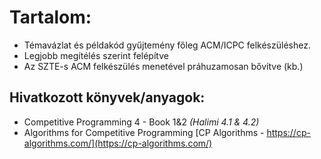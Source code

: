 # Tartalom:

- Témavázlat és példakód gyűjtemény főleg ACM/ICPC felkészüléshez.
- Legjobb megítélés szerint felépítve
- Az SZTE-s ACM felkészülés menetével práhuzamosan bővítve (kb.)

## Hivatkozott könyvek/anyagok:

- Competitive Programming 4 - Book 1&2 *(Halimi 4.1 & 4.2)*
- Algorithms for Competitive Programming [CP Algorithms - https://cp-algorithms.com/](https://cp-algorithms.com/)